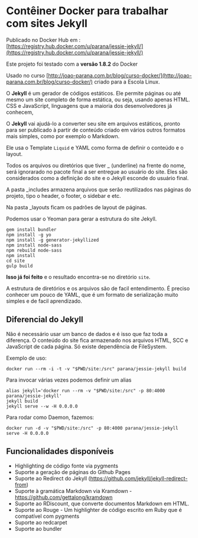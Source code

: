 # Contêiner Docker para trabalhar com sites Jekyll

Publicado no Docker Hub em : [https://registry.hub.docker.com/u/parana/jessie-jekyll/](https://registry.hub.docker.com/u/parana/jessie-jekyll/)

Este projeto foi testado com a **versão 1.8.2** do Docker

Usado no curso [http://joao-parana.com.br/blog/curso-docker/](http://joao-parana.com.br/blog/curso-docker/) criado para a Escola Linux.

O **Jekyll** é um gerador de códigos estáticos. Ele permite páginas ou 
até mesmo um site completo de forma estática, ou seja, usando apenas HTML. CSS e
JavaScript, linguagens que a maioria dos desenvolvedores já conhecem, 

O **Jekyll** vai ajudá-lo a converter seu site em arquivos 
estáticos, pronto para ser publicado à partir de conteúdo criado em vários 
outros formatos mais simples, como por exemplo o Markdown.

Ele usa o Template `Liquid` e YAML como forma de definir o conteúdo e o layout.

Todos os arquivos ou diretórios que tiver _ (underline) na frente do nome, 
será ignorarado no pacote final a ser entregue ao usuário do site. Eles são
considerados como a definição do site e o Jekyll esconde do usuário final.

A pasta _includes armazena arquivos que serão reutilizados nas páginas do 
projeto, tipo o header, o footer, o sidebar e etc.

Na pasta _layouts ficam os padrões de layout de páginas. 

Podemos usar o Yeoman para gerar a estrutura do site Jekyll. 

```
gem install bundler
npm install -g yo
npm install -g generator-jekyllized
npm install node-sass
npm rebuild node-sass
npm install
cd site
gulp build
```

**Isso já foi feito** e o resultado encontra-se no diretório `site`.

A estrutura de diretórios e os arquivos são de facil entendimento.
É preciso conhecer um pouco de YAML, que é um formato de serialização muito 
simples e de facil aprendizado.

## Diferencial do Jekyll

Não é necessário usar um banco de dados e é isso que faz toda a diferença.
O conteúdo do site fica armazenado nos arquivos HTML, SCC e JavaScript 
de cada página. Só existe dependência de FileSystem.

Exemplo de uso:

```
docker run --rm -i -t -v "$PWD/site:/src" parana/jessie-jekyll build
```

Para invocar várias vezes podemos definir um alias

```
alias jekyll='docker run --rm -v "$PWD/site:/src" -p 80:4000 parana/jessie-jekyll'
jekyll build
jekyll serve --w -H 0.0.0.0
```

Para rodar como Daemon, fazemos:
```
docker run -d -v "$PWD/site:/src" -p 80:4000 parana/jessie-jekyll serve -H 0.0.0.0
```

## Funcionalidades disponíveis
 - Highlighting de código fonte via pygments
 - Suporte a geração de páginas do Github Pages
 - Suporte ao Redirect do Jekyll (https://github.com/jekyll/jekyll-redirect-from)
 - Suporte à gramática Markdown via Kramdown - https://github.com/gettalong/kramdown
 - Suporte ao RDiscount, que converte documentos Markdown em HTML.
 - Suporte ao Rouge - Um highlighter de código escrito em Ruby que é compatível com pygments
 - Suporte ao redcarpet
 - Suporte ao bundler
